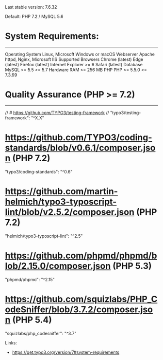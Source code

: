 Last stable version: 7.6.32

Default: PHP 7.2 / MySQL 5.6

# System Requirements:
-------------------------------------------------------------------------------------------------

Operating System 	Linux, Microsoft Windows or macOS
Webserver 	        Apache httpd, Nginx, Microsoft IIS
Supported Browsers 	Chrome (latest)
                        Edge (latest)
                        Firefox (latest)
                        Internet Explorer >= 9
                        Safari (latest)
Database 	        MySQL >= 5.5 <= 5.7
Hardware 	        RAM >= 256 MB
PHP 	            PHP >= 5.5.0 <= 7.3.99 

# Quality Assurance (PHP >= 7.2)
-------------------------------------------------------------------------------------------------

// # https://github.com/TYPO3/testing-framework
// "typo3/testing-framework": "^X.X"

# https://github.com/TYPO3/coding-standards/blob/v0.6.1/composer.json (PHP 7.2)
"typo3/coding-standards": "^0.6"

# https://github.com/martin-helmich/typo3-typoscript-lint/blob/v2.5.2/composer.json (PHP 7.2)
"helmich/typo3-typoscript-lint": "^2.5"

# https://github.com/phpmd/phpmd/blob/2.15.0/composer.json (PHP 5.3)
"phpmd/phpmd": "^2.15"

# https://github.com/squizlabs/PHP_CodeSniffer/blob/3.7.2/composer.json (PHP 5.4)
"squizlabs/php_codesniffer": "^3.7"

Links:
- https://get.typo3.org/version/7#system-requirements
